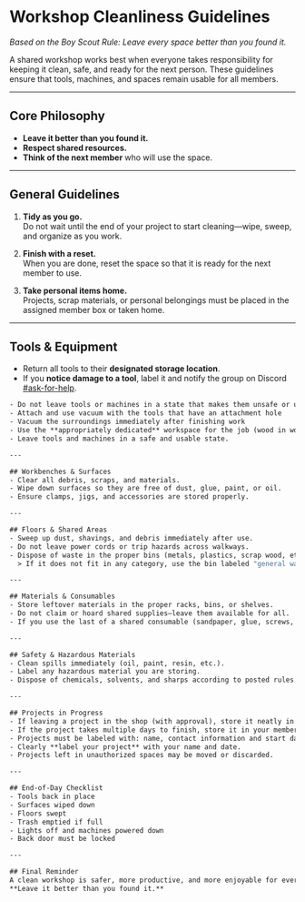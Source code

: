 # Workshop Cleanliness Guidelines  
*Based on the Boy Scout Rule: Leave every space better than you found it.*

A shared workshop works best when everyone takes responsibility for keeping it clean, safe, and ready for the next person. These guidelines ensure that tools, machines, and spaces remain usable for all members.

---

## Core Philosophy
- **Leave it better than you found it.**
- **Respect shared resources.**
- **Think of the next member** who will use the space.

---

## General Guidelines
1. **Tidy as you go.**  
   Do not wait until the end of your project to start cleaning—wipe, sweep, and organize as you work.

2. **Finish with a reset.**  
   When you are done, reset the space so that it is ready for the next member to use.

3. **Take personal items home.**  
   Projects, scrap materials, or personal belongings must be placed in the assigned member box or taken home.

---

## Tools & Equipment
- Return all tools to their **designated storage location**.  
- If  you **notice damage to a tool**, label it and notify the group on Discord [#ask-for-help](https://discord.com/channels/1330501220959256667/1342501102410534913).
```1
- Do not leave tools or machines in a state that makes them unsafe or unusable.
- Attach and use vacuum with the tools that have an attachment hole
- Vacuum the surroundings immediately after finishing work 
- Use the **appropriately dedicated** workspace for the job (wood in wood workshop; metal in metal workshop etc.)
- Leave tools and machines in a safe and usable state. 

---

## Workbenches & Surfaces
- Clear all debris, scraps, and materials.  
- Wipe down surfaces so they are free of dust, glue, paint, or oil.  
- Ensure clamps, jigs, and accessories are stored properly.  

---

## Floors & Shared Areas
- Sweep up dust, shavings, and debris immediately after use.  
- Do not leave power cords or trip hazards across walkways.  
- Dispose of waste in the proper bins (metals, plastics, scrap wood, etc.). 
  > If it does not fit in any category, use the bin labeled "general waste".

---

## Materials & Consumables
- Store leftover materials in the proper racks, bins, or shelves.  
- Do not claim or hoard shared supplies—leave them available for all.  
- If you use the last of a shared consumable (sandpaper, glue, screws, etc.), note it on the supplies board or notify the group.  

---

## Safety & Hazardous Materials
- Clean spills immediately (oil, paint, resin, etc.).  
- Label any hazardous material you are storing.  
- Dispose of chemicals, solvents, and sharps according to posted rules.  

---

## Projects in Progress
- If leaving a project in the shop (with approval), store it neatly in the designated project storage area.  
- If the project takes multiple days to finish, store it in your member storage. If it does not fit there, then contact a member of the board to agree on a place to store it, and a rough duration for when you plan to finish it.
- Projects must be labeled with: name, contact information and start date.
- Clearly **label your project** with your name and date.  
- Projects left in unauthorized spaces may be moved or discarded.  

---

## End-of-Day Checklist
- Tools back in place  
- Surfaces wiped down  
- Floors swept  
- Trash emptied if full  
- Lights off and machines powered down  
- Back door must be locked

---

## Final Reminder
A clean workshop is safer, more productive, and more enjoyable for everyone. Following these rules is part of being a good member of the community.  
**Leave it better than you found it.**

